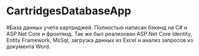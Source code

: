 # CartridgesDatabaseApp
 
#База данных учета картриджей. Полностью написан бэкенд на C# и ASP.Net Core и фронтенд. Так же был реализован ASP.Net Core Identity, Entity Framework, MsSql, загрузка данных из Excel и анализ запросов из документа Word.